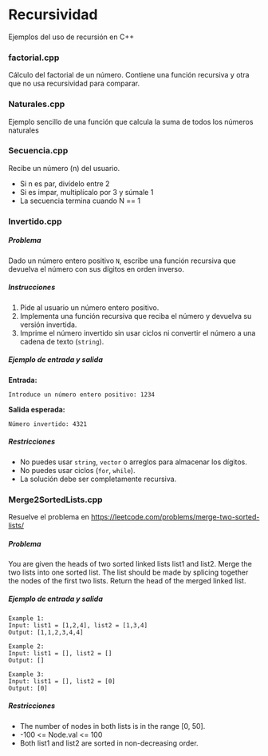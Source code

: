 # Recursividad
Ejemplos del uso de recursión en C++

### factorial.cpp
Cálculo del factorial de un número. Contiene una función recursiva y otra que no usa recursividad para comparar.

### Naturales.cpp
Ejemplo sencillo de una función que calcula la suma de todos los números naturales

### Secuencia.cpp
Recibe un número (n) del usuario.
 * Si n es par, divídelo entre 2
 * Si es impar, multiplícalo por 3 y súmale 1
 * La secuencia termina cuando N == 1

### Invertido.cpp
##### Problema
Dado un número entero positivo `N`, escribe una función recursiva que devuelva el número con sus dígitos en orden inverso.

##### Instrucciones
1. Pide al usuario un número entero positivo.
2. Implementa una función recursiva que reciba el número y devuelva su versión invertida.
3. Imprime el número invertido sin usar ciclos ni convertir el número a una cadena de texto (`string`).

##### Ejemplo de entrada y salida
**Entrada:**
```
Introduce un número entero positivo: 1234
```

**Salida esperada:**
```
Número invertido: 4321
```

##### Restricciones
- No puedes usar `string`, `vector` o arreglos para almacenar los dígitos.
- No puedes usar ciclos (`for`, `while`).
- La solución debe ser completamente recursiva.

### Merge2SortedLists.cpp
Resuelve el problema en https://leetcode.com/problems/merge-two-sorted-lists/

##### Problema
You are given the heads of two sorted linked lists list1 and list2.
Merge the two lists into one sorted list. The list should be made by splicing together the nodes of the first two lists.
Return the head of the merged linked list.

##### Ejemplo de entrada y salida
```
Example 1:
Input: list1 = [1,2,4], list2 = [1,3,4]
Output: [1,1,2,3,4,4]

Example 2:
Input: list1 = [], list2 = []
Output: []

Example 3:
Input: list1 = [], list2 = [0]
Output: [0]
```

##### Restricciones
- The number of nodes in both lists is in the range [0, 50].
- -100 <= Node.val <= 100
- Both list1 and list2 are sorted in non-decreasing order.
